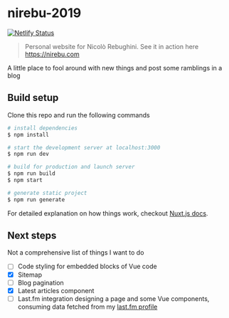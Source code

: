 # nirebu-2019

[![Netlify Status](https://api.netlify.com/api/v1/badges/cbde63aa-755a-4e12-a1a3-407beeaffe5c/deploy-status)](https://app.netlify.com/sites/nirebu/deploys)

> Personal website for Nicolò Rebughini. See it in action here https://nirebu.com

A little place to fool around with new things and post some ramblings in a blog

## Build setup

Clone this repo and run the following commands

```bash
# install dependencies
$ npm install

# start the development server at localhost:3000
$ npm run dev

# build for production and launch server
$ npm run build
$ npm start

# generate static project
$ npm run generate
```

For detailed explanation on how things work, checkout [Nuxt.js docs](https://nuxtjs.org).

## Next steps

Not a comprehensive list of things I want to do

- [ ] Code styling for embedded blocks of Vue code
- [x] Sitemap
- [ ] Blog pagination
- [x] Latest articles component
- [ ] Last.fm integration designing a page and some Vue components, consuming data fetched from my [last.fm profile](https://last.fm/user/nirebu/)
